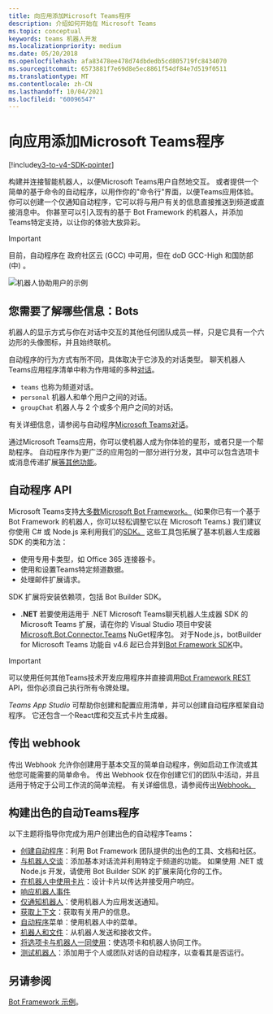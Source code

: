 ```yaml
---
title: 向应用添加Microsoft Teams程序
description: 介绍如何开始在 Microsoft Teams
ms.topic: conceptual
keywords: teams 机器人开发
ms.localizationpriority: medium
ms.date: 05/20/2018
ms.openlocfilehash: afa83478ee478d74dbdedb5cd805719fc8434070
ms.sourcegitcommit: 6573881f7e69d8e5ec8861f54df84e7d519f0511
ms.translationtype: MT
ms.contentlocale: zh-CN
ms.lasthandoff: 10/04/2021
ms.locfileid: "60096547"
---
```

# <a name="add-bots-to-microsoft-teams-apps"></a>向应用添加Microsoft Teams程序

[!include[v3-to-v4-SDK-pointer](~/includes/v3-to-v4-pointer-bots.md)]

构建并连接智能机器人，以便Microsoft Teams用户自然地交互。 或者提供一个简单的基于命令的自动程序，以用作你的"命令行"界面，以便Teams应用体验。 你可以创建一个仅通知自动程序，它可以将与用户有关的信息直接推送到频道或直接消息中。 你甚至可以引入现有的基于 Bot Framework 的机器人，并添加Teams特定支持，以让你的体验大放异彩。

> [!IMPORTANT]
> 目前，自动程序在 政府社区云 (GCC) 中可用，但在 doD GCC-High 和国防部 (中) 。

![机器人协助用户的示例](~/assets/images/bot_example.png)

## <a name="what-you-need-to-know-bots"></a>您需要了解哪些信息：Bots

机器人的显示方式与你在对话中交互的其他任何团队成员一样，只是它具有一个六边形的头像图标，并且始终联机。

自动程序的行为方式有所不同，具体取决于它涉及的对话类型。 聊天机器人Teams应用程序清单中称为作用域的多种[对话](~/resources/schema/manifest-schema.md)。

* `teams` 也称为频道对话。
* `personal` 机器人和单个用户之间的对话。
* `groupChat` 机器人与 2 个或多个用户之间的对话。

有关详细信息，请参阅与自动程序[Microsoft Teams对话](~/resources/bot-v3/bot-conversations/bots-conversations.md)。

通过Microsoft Teams应用，你可以使机器人成为你体验的星形，或者只是一个帮助程序。 自动程序作为更广泛的应用包的一部分进行分发，其中可以包含选项卡或消息传递扩展[等其他功能](~/messaging-extensions/what-are-messaging-extensions.md)。 [](~/tabs/what-are-tabs.md)

## <a name="bot-apis"></a>自动程序 API

Microsoft Teams支持[大多数Microsoft Bot Framework。](https://dev.botframework.com/)  (如果你已有一个基于 Bot Framework 的机器人，你可以轻松调整它以在 Microsoft Teams.) 我们建议你使用 C# 或 Node.js 来利用我们的[SDK。](/microsoftteams/platform/#pivot=sdk-tools) 这些工具包拓展了基本机器人生成器 SDK 的类和方法：

* 使用专用卡类型，如 Office 365 连接器卡。
* 使用和设置Teams特定频道数据。
* 处理邮件扩展请求。

SDK 扩展将安装依赖项，包括 Bot Builder SDK。

* **.NET** 若要使用适用于 .NET Microsoft Teams聊天机器人生成器 SDK 的 Microsoft Teams 扩展，请在你的 Visual Studio 项目中安装 [Microsoft.Bot.Connector.Teams](https://www.nuget.org/packages/Microsoft.Bot.Connector.Teams) NuGet程序包。 对于Node.js，botBuilder for Microsoft Teams 功能自 v4.6 起已合并到[Bot Framework SDK](https://github.com/microsoft/botframework-sdk)中。

> [!IMPORTANT]
> 可以使用任何其他Teams技术开发应用程序并直接调用[Bot Framework REST](/bot-framework/rest-api/bot-framework-rest-overview) API，但你必须自己执行所有令牌处理。

*Teams App Studio* 可帮助你创建和配置应用清单，并可以创建自动程序框架自动程序。 它还包含一个React库和交互式卡片生成器。 

## <a name="outgoing-webhooks"></a>传出 webhook

传出 Webhook 允许你创建用于基本交互的简单自动程序，例如启动工作流或其他您可能需要的简单命令。 传出 Webhook 仅在你创建它们的团队中活动，并且适用于特定于公司工作流的简单流程。 有关详细信息，请参阅传出[Webhook。](~/webhooks-and-connectors/how-to/add-outgoing-webhook.md)

## <a name="build-a-great-teams-bot"></a>构建出色的自动Teams程序

以下主题将指导你完成为用户创建出色的自动程序Teams：

* [创建自动程序](~/resources/bot-v3/bots-create.md)：利用 Bot Framework 团队提供的出色的工具、文档和社区。
* [与机器人交谈](~/resources/bot-v3/bot-conversations/bots-conversations.md)：添加基本对话流并利用特定于频道的功能。 如果使用 .NET 或 Node.js 开发，请使用 Bot Builder SDK 的扩展来简化你的工作。
* [在机器人中使用卡片](~/resources/bot-v3/bots-cards.md)：设计卡片以传达并接受用户响应。
* [响应机器人事件](~/resources/bot-v3/bots-notifications.md)
* [仅通知机器人](~/resources/bot-v3/bots-notification-only.md)：使用机器人为应用发送通知。
* [获取上下文](~/resources/bot-v3/bots-context.md)：获取有关用户的信息。
* [自动程序](~/resources/bot-v3/bots-menus.md)菜单：使用机器人中的菜单。
* [机器人和文件](~/resources/bot-v3/bots-files.md)：从机器人发送和接收文件。
* [将选项卡与机器人一同使用](~/resources/bot-v3/bots-with-tabs.md)：使选项卡和机器人协同工作。
* [测试机器人](~/resources/bot-v3/bots-test.md)：添加用于个人或团队对话的自动程序，以查看其是否运行。

## <a name="see-also"></a>另请参阅

[Bot Framework 示例](https://github.com/Microsoft/BotBuilder-Samples/blob/master/README.md)。